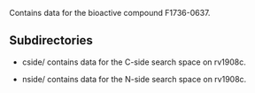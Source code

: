 Contains data for the bioactive compound F1736-0637.

## Subdirectories

- cside/ contains data for the C-side search space on rv1908c.

- nside/ contains data for the N-side search space on rv1908c.

